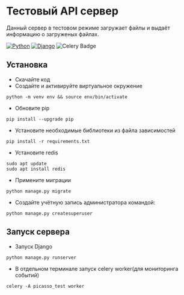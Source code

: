 # Тестовый API сервер
Данный сервер в тестовом режиме загружает файлы и выдаёт информацию о загруженых файлах.

[![Python](https://img.shields.io/badge/-Python-464646?style=flat-square&logo=Python)](https://www.python.org/)
[![Django](https://img.shields.io/badge/-Django-464646?style=flat-square&logo=Django)](https://www.djangoproject.com/)
![Celery Badge](https://img.shields.io/badge/Celery-37814A?logo=celery&logoColor=fff&style=flat-square)

## Установка
 - Скачайте код
 - Создайте и активируйте виртуальное окружение
```shell
python -m venv env && source env/bin/activate
```
 - Обновите pip
```shell
pip install --upgrade pip
```
 - Установите необходимые библиотеки из файла зависимостей
```shell
pip install -r requirements.txt
```
 - Установите redis
```shell
sudo apt update 
sudo apt install redis
```
 - Примените миграции
```shell
python manage.py migrate
```
 - Создайте учётную запись администратора командой:
```shell
python manage.py createsuperuser
```
## Запуск сервера
- Запуск Django
```shell
python manage.py runserver
```
 - В отдельном терминале запуск celery worker(для мониторинга событий)
```shell
celery -A picasso_test worker
```